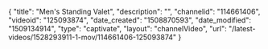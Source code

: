 {
    "title": "Men's Standing Valet",
    "description": "",
    "channelid": "114661406",
    "videoid": "125093874",
    "date_created": "1508870593",
    "date_modified": "1509134914",
    "type": "captivate",
    "layout": "channelVideo",
    "url": "\/latest-videos\/1528293911-1-mov\/114661406-125093874"
}